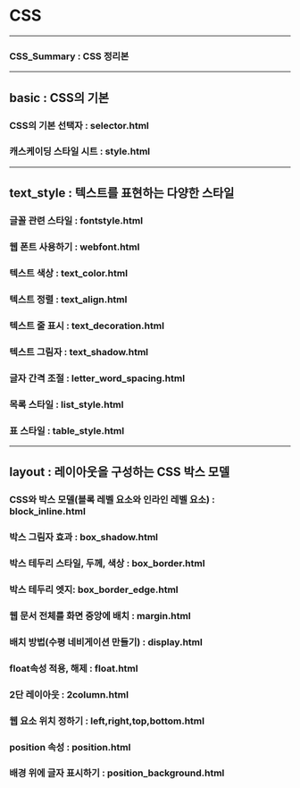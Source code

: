 # CSS
---
### CSS_Summary : CSS 정리본
---
## basic : CSS의 기본
### CSS의 기본 선택자 : selector.html
### 캐스케이딩 스타일 시트 : style.html
---
## text_style : 텍스트를 표현하는 다양한 스타일
### 글꼴 관련 스타일 : fontstyle.html
### 웹 폰트 사용하기 : webfont.html
### 텍스트 색상 : text_color.html
### 텍스트 정렬 : text_align.html
### 텍스트 줄 표시 : text_decoration.html
### 텍스트 그림자 : text_shadow.html
### 글자 간격 조절 : letter_word_spacing.html
### 목록 스타일 : list_style.html
### 표 스타일 : table_style.html
---
## layout : 레이아웃을 구성하는 CSS 박스 모델
### CSS와 박스 모델(블록 레벨 요소와 인라인 레벨 요소) : block_inline.html
### 박스 그림자 효과 : box_shadow.html
### 박스 테두리 스타일, 두께, 색상 : box_border.html
### 박스 테두리 엣지: box_border_edge.html
### 웹 문서 전체를 화면 중앙에 배치 : margin.html
### 배치 방법(수평 네비게이션 만들기) : display.html
### float속성 적용, 해제 : float.html
### 2단 레이아웃 : 2column.html
### 웹 요소 위치 정하기 : left,right,top,bottom.html
### position 속성 : position.html
### 배경 위에 글자 표시하기 : position_background.html
